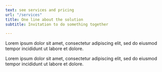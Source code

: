 ```yaml
---
text: see services and pricing
url: "/services"
title: One line about the solution
subtitle: Invitation to do something together

---
```

Lorem ipsum dolor sit amet, consectetur adipiscing elit, sed do eiusmod tempor incididunt ut labore et dolore.

Lorem ipsum dolor sit amet, consectetur adipiscing elit, sed do eiusmod tempor incididunt ut labore et dolore.